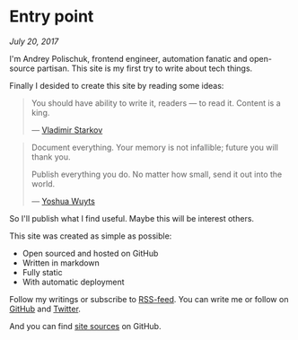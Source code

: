 # Entry point

_July 20, 2017_

I'm Andrey Polischuk, frontend engineer, automation fanatic and open-source
partisan. This site is my first try to write about tech things.

Finally I desided to create this site by reading some ideas:

> You should have ability to write it, readers — to read it. Content is a king.
>
> — [Vladimir Starkov](https://iamstarkov.com/mvb/)

> Document everything. Your memory is not infallible; future you will thank you.
>
> Publish everything you do. No matter how small, send it out into the world.
>
> — [Yoshua Wuyts](https://medium.com/@yoshuawuyts/how-to-become-a-successful-developer-6058723583ef)

So I'll publish what I find useful. Maybe this will be interest others.

This site was created as simple as possible:

* Open sourced and hosted on GitHub
* Written in markdown
* Fully static
* With automatic deployment

Follow my writings or subscribe to [RSS-feed](https://andrepolischuk.com/rss.xml).
You can write me or follow on [GitHub](https://github.com/andrepolischuk)
and [Twitter](https://twitter.com/andrepolischuk).

And you can find [site sources](https://github.com/andrepolischuk/andrepolischuk.github.io) on GitHub.
